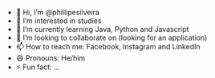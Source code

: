 - 👋 Hi, I’m @phillipesilveira
- 👀 I’m interested in studies
- 🌱 I’m currently learning Java, Python and Javascript
- 💞️ I’m looking to collaborate on (looking for an application)
- 📫 How to reach me: Facebook, Instagram and LinkedIn
- 😄 Pronouns: He/him
- ⚡ Fun fact: ...

<!---
phillipesilveira/phillipesilveira is a ✨ special ✨ repository because its `README.md` (this file) appears on your GitHub profile.
You can click the Preview link to take a look at your changes.
--->

